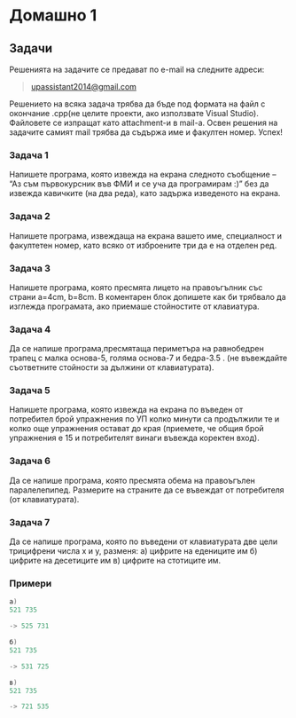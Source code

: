 Домашно 1
=========

## Задачи ##
Решенията на задачите се предават по e-mail на следните адреси:

>upassistant2014@gmail.com

Решението на всяка задача трябва да бъде под формата на файл с окончание .cpp(не целите проекти, ако използвате Visual Studio). Файловете се изпращат като attachment-и в mail-a. 
Освен решения на задачите самият mail трябва да съдържа име и факултен номер. Успех!


### Задача 1 ###

Напишете програма, която извежда на екрана следното съобщение – 
“Аз съм първокурсник във ФМИ
      и се уча да програмирам :)”
без да извежда кавичките (на два реда), като задържа изведеното на екрана.

### Задача 2 ###

Напишете програма, извеждаща на екрана вашето име, специалност и факултетен номер, като всяко от изброените три да е на отделен ред.

### Задача 3 ###

Напишете програма, която пресмята лицето на правоъгълник със страни а=4cm, b=8cm.
В коментарен блок допишете как би трябвало да изглежда програмата, ако приемаше стойностите от клавиатура.

### Задача 4 ###

Да се напише програма,пресмятаща периметъра на равнобедрен трапец с малка основа-5, голяма основа-7 и бедра-3.5 .
(не въвеждайте съответните стойности за дължини от клавиатурата).

### Задача 5 ###

Напишете програма, която извежда на екрана по въведен от потребител брой упражнения по УП колко минути са продължили те и колко още упражнения остават до края
(приемете, че общия брой упражнения е 15 и потребителят винаги въвежда коректен вход).

### Задача 6 ###

Да се напише програма, която пресмята обема на правоъгълен паралелепипед. Размерите на страните да се въвеждат от потребителя (от клавиатурата).

### Задача 7 ###

Да се напише програма, която по въведени от клавиатурата  две цели трицифрени числа x и y, разменя:
а) цифрите на едениците им
б) цифрите на десетиците им
в) цифрите на стотиците им.

### Примери ###

```c++
а)
521 735

-> 525 731

б)
521 735

-> 531 725

в)
521 735

-> 721 535

```